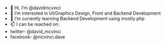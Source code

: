 - 👋 Hi, I’m @davidmcvinci
- 👀 I’m interested in UI/Graphics Design, Front and Backend Development 
- 🌱 I’m currently learning Backend Development using mostly php
- 📫 I can be reached on:
- twitter- @david_mcvinci
- facebook- @mcvinci.dave

<!---
davidmcvinci/davidmcvinci is a ✨ special ✨ repository because its `README.md` (this file) appears on your GitHub profile.
You can click the Preview link to take a look at your changes.
--->

